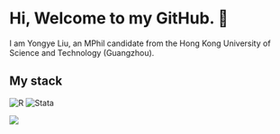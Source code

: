 # Hi, Welcome to my GitHub. 👋

I am Yongye Liu, an MPhil candidate from the Hong Kong University of Science and Technology (Guangzhou).

## My stack
<p>  
    <img alt="R" src="https://img.shields.io/badge/-R-165caa?style=flat-square&logo=R&logoColor=white" />
    <img alt="Stata" src="https://img.shields.io/badge/-Stata-393c61?style=flat-square&logo=Stata&logoColor=white" />
</p>

<a href="https://github.com/anuraghazra/github-readme-stats">
  <img align="center" src ="https://github-readme-stats.vercel.app/api?username=liuyongye&count_private-trues&show_icons=true&theme=radical" />
</a>


<!--
**liuyongye/liuyongye** is a ✨ _special_ ✨ repository because its `README.md` (this file) appears on your GitHub profile.

Here are some ideas to get you started:

- 🔭 I’m currently working on ...
- 🌱 I’m currently learning ...
- 👯 I’m looking to collaborate on ...
- 🤔 I’m looking for help with ...
- 💬 Ask me about ...
- 📫 How to reach me: ...
- 😄 Pronouns: ...
- ⚡ Fun fact: ...
-->
